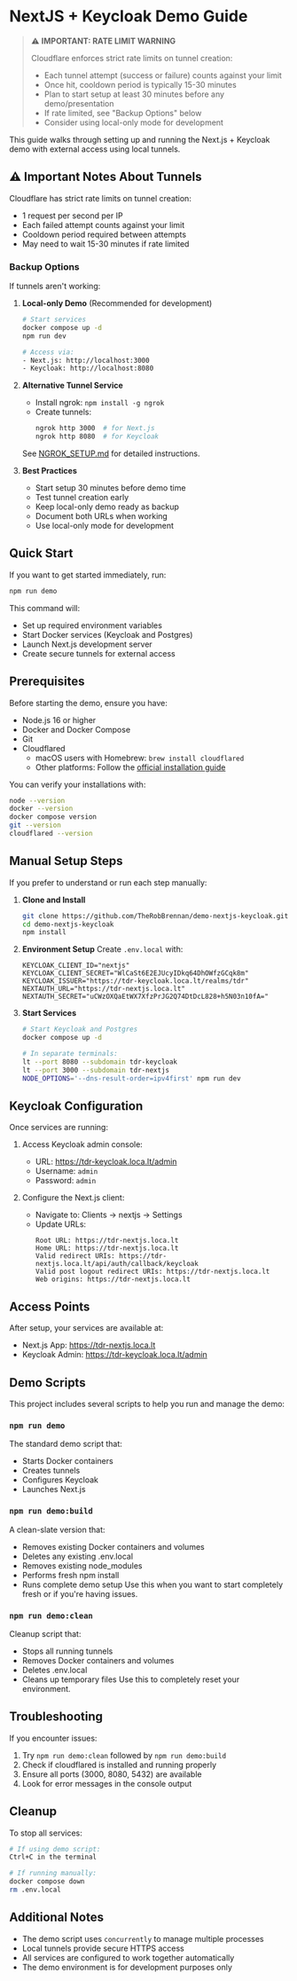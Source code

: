 # NextJS + Keycloak Demo Guide

> ⚠️ **IMPORTANT: RATE LIMIT WARNING**
> 
> Cloudflare enforces strict rate limits on tunnel creation:
> - Each tunnel attempt (success or failure) counts against your limit
> - Once hit, cooldown period is typically 15-30 minutes
> - Plan to start setup at least 30 minutes before any demo/presentation
> - If rate limited, see "Backup Options" below
> - Consider using local-only mode for development

This guide walks through setting up and running the Next.js + Keycloak demo with external access using local tunnels.

## ⚠️ Important Notes About Tunnels

Cloudflare has strict rate limits on tunnel creation:
- 1 request per second per IP
- Each failed attempt counts against your limit
- Cooldown period required between attempts
- May need to wait 15-30 minutes if rate limited

### Backup Options
If tunnels aren't working:

1. **Local-only Demo** (Recommended for development)
   ```bash
   # Start services
   docker compose up -d
   npm run dev

   # Access via:
   - Next.js: http://localhost:3000
   - Keycloak: http://localhost:8080
   ```

2. **Alternative Tunnel Service**
   - Install ngrok: `npm install -g ngrok`
   - Create tunnels:
     ```bash
     ngrok http 3000  # for Next.js
     ngrok http 8080  # for Keycloak
     ```
   See [NGROK_SETUP.md](NGROK_SETUP.md) for detailed instructions.

3. **Best Practices**
   - Start setup 30 minutes before demo time
   - Test tunnel creation early
   - Keep local-only demo ready as backup
   - Document both URLs when working
   - Use local-only mode for development

## Quick Start

If you want to get started immediately, run:

```bash
npm run demo
```

This command will:
- Set up required environment variables
- Start Docker services (Keycloak and Postgres)
- Launch Next.js development server
- Create secure tunnels for external access

## Prerequisites

Before starting the demo, ensure you have:
- Node.js 16 or higher
- Docker and Docker Compose
- Git
- Cloudflared
  - macOS users with Homebrew: `brew install cloudflared`
  - Other platforms: Follow the [official installation guide](https://developers.cloudflare.com/cloudflare-one/connections/connect-apps/install-and-setup/installation/)

You can verify your installations with:

```bash
node --version
docker --version
docker compose version
git --version
cloudflared --version
```

## Manual Setup Steps

If you prefer to understand or run each step manually:

1. **Clone and Install**
   ```bash
   git clone https://github.com/TheRobBrennan/demo-nextjs-keycloak.git
   cd demo-nextjs-keycloak
   npm install
   ```

2. **Environment Setup**
   Create `.env.local` with:
   ```plaintext
   KEYCLOAK_CLIENT_ID="nextjs"
   KEYCLOAK_CLIENT_SECRET="WlCaSt6E2EJUcyIDkq64DhOWfzGCqk8m"
   KEYCLOAK_ISSUER="https://tdr-keycloak.loca.lt/realms/tdr"
   NEXTAUTH_URL="https://tdr-nextjs.loca.lt"
   NEXTAUTH_SECRET="uCWzOXQaEtWX7XfzPrJG2Q74DtDcL828+h5N03n10fA="
   ```

3. **Start Services**
   ```bash
   # Start Keycloak and Postgres
   docker compose up -d

   # In separate terminals:
   lt --port 8080 --subdomain tdr-keycloak
   lt --port 3000 --subdomain tdr-nextjs
   NODE_OPTIONS='--dns-result-order=ipv4first' npm run dev
   ```

## Keycloak Configuration

Once services are running:

1. Access Keycloak admin console:
   - URL: https://tdr-keycloak.loca.lt/admin
   - Username: `admin`
   - Password: `admin`

2. Configure the Next.js client:
   - Navigate to: Clients → nextjs → Settings
   - Update URLs:
     ```plaintext
     Root URL: https://tdr-nextjs.loca.lt
     Home URL: https://tdr-nextjs.loca.lt
     Valid redirect URIs: https://tdr-nextjs.loca.lt/api/auth/callback/keycloak
     Valid post logout redirect URIs: https://tdr-nextjs.loca.lt
     Web origins: https://tdr-nextjs.loca.lt
     ```

## Access Points

After setup, your services are available at:
- Next.js App: https://tdr-nextjs.loca.lt
- Keycloak Admin: https://tdr-keycloak.loca.lt/admin

## Demo Scripts

This project includes several scripts to help you run and manage the demo:

### `npm run demo`
The standard demo script that:
- Starts Docker containers
- Creates tunnels
- Configures Keycloak
- Launches Next.js

### `npm run demo:build`
A clean-slate version that:
- Removes existing Docker containers and volumes
- Deletes any existing .env.local
- Removes existing node_modules
- Performs fresh npm install
- Runs complete demo setup
Use this when you want to start completely fresh or if you're having issues.

### `npm run demo:clean`
Cleanup script that:
- Stops all running tunnels
- Removes Docker containers and volumes
- Deletes .env.local
- Cleans up temporary files
Use this to completely reset your environment.

## Troubleshooting

If you encounter issues:
1. Try `npm run demo:clean` followed by `npm run demo:build`
2. Check if cloudflared is installed and running properly
3. Ensure all ports (3000, 8080, 5432) are available
4. Look for error messages in the console output

## Cleanup

To stop all services:

```bash
# If using demo script:
Ctrl+C in the terminal

# If running manually:
docker compose down
rm .env.local
```

## Additional Notes

- The demo script uses `concurrently` to manage multiple processes
- Local tunnels provide secure HTTPS access
- All services are configured to work together automatically
- The demo environment is for development purposes only